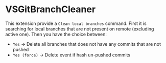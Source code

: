 # VSGitBranchCleaner
This extension provide a `Clean local branches` command.
First it is searching for local branches that are not present on remote (excluding active one).
Then you have the choice between:
* `Yes` -> Delete all branches that does not have any commits that are not pushed
* `Yes (force)` -> Delete event if hash un-pushed commits